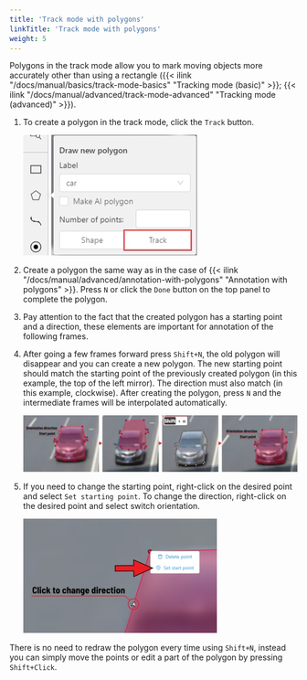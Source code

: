 ```yaml
---
title: 'Track mode with polygons'
linkTitle: 'Track mode with polygons'
weight: 5
---
```


Polygons in the track mode allow you to mark moving objects more accurately other than using a rectangle
({{< ilink "/docs/manual/basics/track-mode-basics" "Tracking mode (basic)" >}};
{{< ilink "/docs/manual/advanced/track-mode-advanced" "Tracking mode (advanced)" >}}).

1. To create a polygon in the track mode, click the `Track` button.

   ![Open "Draw new polygon" window with highlighted "Track" button](/images/image184.jpg)

1. Create a polygon the same way as in the case of
   {{< ilink "/docs/manual/advanced/annotation-with-polygons" "Annotation with polygons" >}}.
   Press `N` or click the `Done` button on the top panel to complete the polygon.

1. Pay attention to the fact that the created polygon has a starting point and a direction,
   these elements are important for annotation of the following frames.

1. After going a few frames forward press `Shift+N`, the old polygon will disappear and you can create a new polygon.
   The new starting point should match the starting point of the previously created polygon
   (in this example, the top of the left mirror). The direction must also match (in this example, clockwise).
   After creating the polygon, press `N` and the intermediate frames will be interpolated automatically.

   ![Several images demonstrating creation of a keyframe for interpolation](/images/image185_detrac.jpg)

1. If you need to change the starting point, right-click on the desired point and select `Set starting point`.
   To change the direction, right-click on the desired point and select switch orientation.

   ![Part of annotation with open menu for a point and highlighted "Set starting point"](/images/image186_detrac.jpg)

There is no need to redraw the polygon every time using `Shift+N`,
instead you can simply move the points or edit a part of the polygon by pressing `Shift+Click`.
